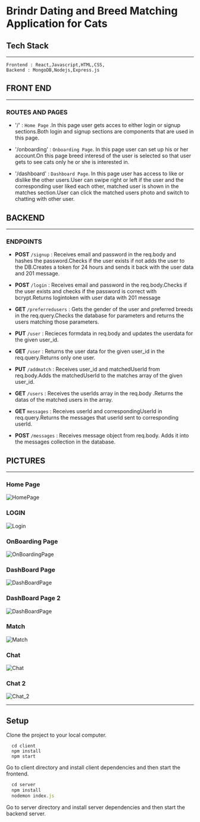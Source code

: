 # Brindr Dating and Breed Matching Application for Cats 


## Tech Stack  
----------------------------------------------------------------
    Frontend : React,Javascript,HTML,CSS,
    Backend : MongoDB,Nodejs,Express.js
    
## FRONT END
----------------------------------------------------------------
### ROUTES AND PAGES

* '/' : `Home Page` .In this page user gets acces  to either login or     signup sections.Both login and signup sections are components that are used in this page.

*  '/onboarding' : `Onboarding Page`. In this page user can set up  his or her account.On this page  breed interesd of the user is selected so that user gets to see cats only he or she is interested in.

*  '/dashboard' : `Dashboard Page`. In this page user has access to like or dislike the other users.User can swipe right or left if the user and the corresponding user liked each other, matched user is shown in the matches section.User can click the matched users photo and switch to chatting with other user.


## BACKEND
----------------------------------------------------------------
### ENDPOINTS
  
  * **POST** `/signup` : Receives email and password in the req.body and hashes the password.Checks if the user exists if not adds the user to the DB.Creates a token for 24 hours and sends it back with the user data and 201 message.
  
  * **POST** `/login` : Receives email and password in the req.body.Checks if the user exists and checks if the password is correct with bcrypt.Returns logintoken with user data with 201 message
  
  * **GET**  `/preferredusers` : Gets the gender of the user and preferred breeds in the req.query.Checks the database for parameters and returns the users matching those parameters.
  
  * **PUT**  `/user` : Recieces formdata in req.body and updates the userdata for the given user_id.
  
  *  **GET**  `/user` : Returns the user data for the given user_id in the req.query.Returns only one user.
  
  * **PUT** `/addmatch` : Receives user_id and matchedUserId from req.body.Adds the matchedUserId to the matches array of the given user_id.
  
  * **GET** `/users` : Receives the userIds array in the req.body .Returns the datas of the matched users in the array.
  
  * **GET** `messages` : Receives userId and correspondingUserId in req.query.Returns the messages that userId sent to corresponding userId.
  
  * **POST** `/messages` : Receives message object from req.body. Adds it into the messages collection in the database.

  ## PICTURES
  ----------------------------------------------------------------
### Home Page
 ![HomePage](application_images/HomePage.png)

### LOGIN 
 ![Login](application_images/Login.png)

### OnBoarding Page
![OnBoardingPage](application_images/OnBoardingPage.png)


### DashBoard Page
![DashBoardPage](application_images/DashBoardPage.png)


### DashBoard Page 2
![DashBoardPage](application_images/DashBoard_2.png)


### Match
![Match](application_images/Match.png)

### Chat
![Chat](application_images/Chat.png)

### Chat 2
![Chat_2](application_images/Chat_2.png)
 
---------------------------------------------------------------------

## Setup

  Clone the project to your local computer.

  ````
    cd client
    npm install
    npm start 
  ````
  Go to client directory and install client dependencies and then start the frontend.

  ````javascript
    cd server
    npm install
    nodemon index.js 
  ````
  Go to server directory and install server dependencies and then start the backend server.

  


